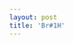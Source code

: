 ```yaml
---
layout: post
title: 'Br#1H'
---
```


<p class="imglist">






  <a href="https://pic.superbed.cn/item/5dabd09b451253d1780857d1.jpg" data-fancybox="images"><img src="" /></a>

  <a href="https://pic.superbed.cn/item/5dabd09b451253d1780857d3.jpg" data-fancybox="images"><img src="" /></a>

  <a href="https://pic.superbed.cn/item/5dabd09b451253d1780857db.jpg" data-fancybox="images"><img src="" /></a>

  <a href="https://pic.superbed.cn/item/5dabd09b451253d1780857e4.jpg" data-fancybox="images"><img src="" /></a>

  <a href="https://pic.superbed.cn/item/5dabd09b451253d1780857e9.jpg" data-fancybox="images"><img src="" /></a>

  <a href="https://pic.superbed.cn/item/5dabd09b451253d1780857ee.jpg" data-fancybox="images"><img src="" /></a>

  <a href="https://pic.superbed.cn/item/5dabd09b451253d1780857f3.jpg" data-fancybox="images"><img src="" /></a>

  <a href="https://pic.superbed.cn/item/5dabd09b451253d1780857f9.jpg" data-fancybox="images"><img src="" /></a>

  <a href="https://pic.superbed.cn/item/5dabd09b451253d178085802.jpg" data-fancybox="images"><img src="" /></a>

  <a href="https://pic.superbed.cn/item/5dabd09b451253d178085807.jpg" data-fancybox="images"><img src="" /></a>

  <a href="https://pic.superbed.cn/item/5dabd09b451253d17808580f.jpg" data-fancybox="images"><img src="" /></a>

  <a href="https://pic.superbed.cn/item/5dabd09b451253d178085814.jpg" data-fancybox="images"><img src="" /></a>

  <a href="https://pic.superbed.cn/item/5dabd09b451253d17808581b.jpg" data-fancybox="images"><img src="" /></a>

  <a href="https://pic.superbed.cn/item/5dabd09b451253d178085821.jpg" data-fancybox="images"><img src="" /></a>

  <a href="https://pic.superbed.cn/item/5dabd09b451253d178085828.jpg" data-fancybox="images"><img src="" /></a>

  <a href="https://pic.superbed.cn/item/5dabd09b451253d17808582d.jpg" data-fancybox="images"><img src="" /></a>

  <a href="https://pic.superbed.cn/item/5dabd09b451253d178085833.jpg" data-fancybox="images"><img src="" /></a>

  <a href="https://pic.superbed.cn/item/5dabd09b451253d178085838.jpg" data-fancybox="images"><img src="" /></a>

  <a href="https://pic.superbed.cn/item/5dabd09b451253d17808583d.jpg" data-fancybox="images"><img src="" /></a>

  <a href="https://pic.superbed.cn/item/5dabd09b451253d178085845.jpg" data-fancybox="images"><img src="" /></a>

  <a href="https://pic.superbed.cn/item/5dabd09b451253d17808584b.jpg" data-fancybox="images"><img src="" /></a>

  <a href="https://pic.superbed.cn/item/5dabd09b451253d178085852.jpg" data-fancybox="images"><img src="" /></a>

  <a href="https://pic.superbed.cn/item/5dabd09b451253d178085855.jpg" data-fancybox="images"><img src="" /></a>

  <a href="https://pic.superbed.cn/item/5dabd09b451253d178085858.jpg" data-fancybox="images"><img src="" /></a>

  <a href="https://pic.superbed.cn/item/5dabd09b451253d178085862.jpg" data-fancybox="images"><img src="" /></a>

  <a href="https://pic.superbed.cn/item/5dabd09b451253d178085867.jpg" data-fancybox="images"><img src="" /></a>

  <a href="https://pic.superbed.cn/item/5dabd09b451253d17808586f.jpg" data-fancybox="images"><img src="" /></a>

  <a href="https://pic.superbed.cn/item/5dabd09b451253d178085874.jpg" data-fancybox="images"><img src="" /></a>

  <a href="https://pic.superbed.cn/item/5dabd09b451253d178085879.jpg" data-fancybox="images"><img src="" /></a>

  <a href="https://pic.superbed.cn/item/5dabd09b451253d178085880.jpg" data-fancybox="images"><img src="" /></a>

  <a href="https://pic.superbed.cn/item/5dabd09b451253d178085886.jpg" data-fancybox="images"><img src="" /></a>

  <a href="https://pic.superbed.cn/item/5dabd09b451253d17808588d.jpg" data-fancybox="images"><img src="" /></a>

  <a href="https://pic.superbed.cn/item/5dabd09b451253d178085892.jpg" data-fancybox="images"><img src="" /></a>

  <a href="https://pic.superbed.cn/item/5dabd09b451253d178085897.jpg" data-fancybox="images"><img src="" /></a>

  <a href="https://pic.superbed.cn/item/5dabd09b451253d17808589c.jpg" data-fancybox="images"><img src="" /></a>

  <a href="https://pic.superbed.cn/item/5dabd09b451253d1780858a1.jpg" data-fancybox="images"><img src="" /></a>

  <a href="https://pic.superbed.cn/item/5dabd09b451253d1780858ab.jpg" data-fancybox="images"><img src="" /></a>

  <a href="https://pic.superbed.cn/item/5dabd09b451253d1780858b0.jpg" data-fancybox="images"><img src="" /></a>

  <a href="https://pic.superbed.cn/item/5dabd09b451253d1780858b5.jpg" data-fancybox="images"><img src="" /></a>

  <a href="https://pic.superbed.cn/item/5dabd09b451253d1780858bd.jpg" data-fancybox="images"><img src="" /></a>

  <a href="https://pic.superbed.cn/item/5dabd09b451253d1780858c2.jpg" data-fancybox="images"><img src="" /></a>

  <a href="https://pic.superbed.cn/item/5dabd09b451253d1780858c7.jpg" data-fancybox="images"><img src="" /></a>

  <a href="https://pic.superbed.cn/item/5dabd09b451253d1780858ce.jpg" data-fancybox="images"><img src="" /></a>

  <a href="https://pic.superbed.cn/item/5dabd09b451253d1780858d4.jpg" data-fancybox="images"><img src="" /></a>

  <a href="https://pic.superbed.cn/item/5dabd09b451253d1780858d9.jpg" data-fancybox="images"><img src="" /></a>








</p>